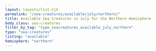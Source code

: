 ```yaml
---
layout: layouts/list.njk
permalink: "/sea-creatures/available/july/northern/"
title: Available Sea Creatures in July for the Northern Hemisphere
body_class: sea-creatures
filter_by_tag: "type_seacreatures_available_july_northern"
type: "sea-creatures"
listing: "available"
hemisphere: "northern"
---
```

